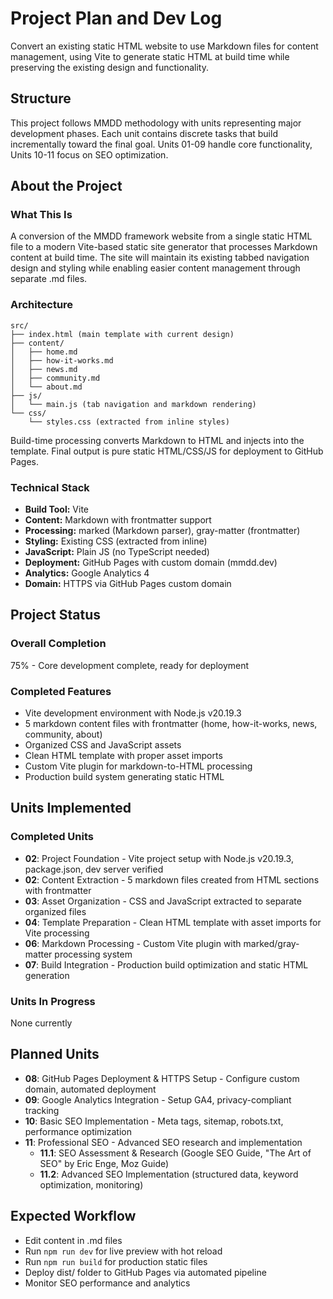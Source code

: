 # Project Plan and Dev Log

Convert an existing static HTML website to use Markdown files for content management, using Vite to generate static HTML at build time while preserving the existing design and functionality.

## Structure

This project follows MMDD methodology with units representing major development phases. Each unit contains discrete tasks that build incrementally toward the final goal. Units 01-09 handle core functionality, Units 10-11 focus on SEO optimization.

## About the Project

### What This Is
A conversion of the MMDD framework website from a single static HTML file to a modern Vite-based static site generator that processes Markdown content at build time. The site will maintain its existing tabbed navigation design and styling while enabling easier content management through separate .md files.

### Architecture
```
src/
├── index.html (main template with current design)
├── content/
│   ├── home.md
│   ├── how-it-works.md
│   ├── news.md
│   ├── community.md
│   └── about.md
├── js/
│   └── main.js (tab navigation and markdown rendering)
└── css/
    └── styles.css (extracted from inline styles)
```

Build-time processing converts Markdown to HTML and injects into the template. Final output is pure static HTML/CSS/JS for deployment to GitHub Pages.

### Technical Stack
- **Build Tool:** Vite
- **Content:** Markdown with frontmatter support
- **Processing:** marked (Markdown parser), gray-matter (frontmatter)
- **Styling:** Existing CSS (extracted from inline)
- **JavaScript:** Plain JS (no TypeScript needed)
- **Deployment:** GitHub Pages with custom domain (mmdd.dev)
- **Analytics:** Google Analytics 4
- **Domain:** HTTPS via GitHub Pages custom domain

## Project Status
### Overall Completion
75% - Core development complete, ready for deployment

### Completed Features
- Vite development environment with Node.js v20.19.3
- 5 markdown content files with frontmatter (home, how-it-works, news, community, about)
- Organized CSS and JavaScript assets
- Clean HTML template with proper asset imports
- Custom Vite plugin for markdown-to-HTML processing
- Production build system generating static HTML

## Units Implemented
### Completed Units
* **02**: Project Foundation - Vite project setup with Node.js v20.19.3, package.json, dev server verified
* **02**: Content Extraction - 5 markdown files created from HTML sections with frontmatter
* **03**: Asset Organization - CSS and JavaScript extracted to separate organized files
* **04**: Template Preparation - Clean HTML template with asset imports for Vite processing
* **06**: Markdown Processing - Custom Vite plugin with marked/gray-matter processing system
* **07**: Build Integration - Production build optimization and static HTML generation

### Units In Progress
None currently

## Planned Units

* **08**: GitHub Pages Deployment & HTTPS Setup - Configure custom domain, automated deployment
* **09**: Google Analytics Integration - Setup GA4, privacy-compliant tracking
* **10**: Basic SEO Implementation - Meta tags, sitemap, robots.txt, performance optimization
* **11**: Professional SEO - Advanced SEO research and implementation
  * **11.1**: SEO Assessment & Research (Google SEO Guide, "The Art of SEO" by Eric Enge, Moz Guide)
  * **11.2**: Advanced SEO Implementation (structured data, keyword optimization, monitoring)

## Expected Workflow
- Edit content in .md files
- Run `npm run dev` for live preview with hot reload
- Run `npm run build` for production static files
- Deploy dist/ folder to GitHub Pages via automated pipeline
- Monitor SEO performance and analytics